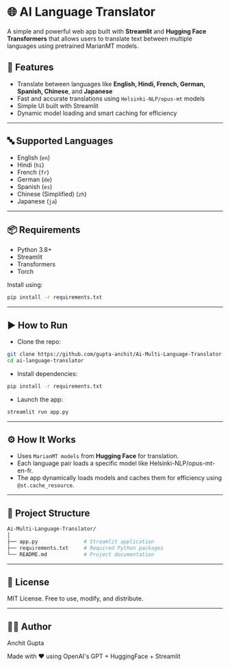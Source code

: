 # 🌐 AI Language Translator

A simple and powerful web app built with **Streamlit** and **Hugging Face Transformers** that allows users to translate text between multiple languages using pretrained MarianMT models.

## 🚀 Features

- Translate between languages like **English, Hindi, French, German, Spanish, Chinese**, and **Japanese**
- Fast and accurate translations using `Helsinki-NLP/opus-mt` models
- Simple UI built with Streamlit
- Dynamic model loading and smart caching for efficiency

---

## 🔤 Supported Languages

- English (`en`)
- Hindi (`hi`)
- French (`fr`)
- German (`de`)
- Spanish (`es`)
- Chinese (Simplified) (`zh`)
- Japanese (`ja`)

---

## 📦 Requirements

- Python 3.8+
- Streamlit
- Transformers
- Torch

Install using:

```bash
pip install -r requirements.txt
```

---

## ▶️ How to Run

- Clone the repo:
```bash
git clone https://github.com/gupta-anchit/Ai-Multi-Language-Translator.git
cd ai-language-translator
```

- Install dependencies:
```bash
pip install -r requirements.txt
```

- Launch the app:
```bash
streamlit run app.py
```

---
## ⚙️ How It Works
- Uses `MarianMT models` from **Hugging Face** for translation.
- Each language pair loads a specific model like Helsinki-NLP/opus-mt-en-fr.
- The app dynamically loads models and caches them for efficiency using `@st.cache_resource`.

---
## 📂 Project Structure

```bash
Ai-Multi-Language-Translator/
│
├── app.py               # Streamlit application
├── requirements.txt     # Required Python packages
└── README.md            # Project documentation
```

---
## 📄 License
MIT License. Free to use, modify, and distribute.

---
## 👨‍💻 Author
Anchit Gupta

Made with ❤️ using OpenAI's GPT + HuggingFace + Streamlit